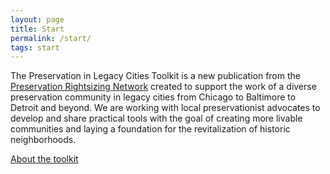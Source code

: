```yaml
---
layout: page
title: Start
permalink: /start/
tags: start
---
```


The Preservation in Legacy Cities Toolkit is a new publication from the [Preservation Rightsizing Network](http://rightsizeplace.org) created to support the work of a diverse preservation community in legacy cities from Chicago to Baltimore to Detroit and beyond. We are working with local preservationist advocates to develop and share practical tools with the goal of creating more livable communities and laying a foundation for the revitalization of historic neighborhoods.

<div class="mt3">
  <a href="{{ site.baseurl }}/about" class="button button-blue button-big">About the toolkit</a>
</div>
